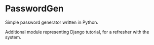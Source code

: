 # PasswordGen
 Simple password generator written in Python.

 Additional module representing Django tutorial, for a refresher with the system.
